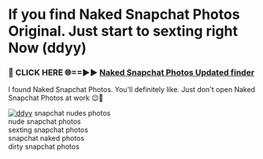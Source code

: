 # If you find Naked Snapchat Photos Original. Just start to sexting right Now (ddyy)

<h3>🔴 CLICK HERE 🌐==►► <a href="https://tinyurl.com/mtbk5fxa" rel="nofollow">Naked Snapchat Photos Updated finder</a></h3>

I found Naked Snapchat Photos. You'll definitely like. Just don't open Naked Snapchat Photos at work 😉💬

[![ddyy](https://i.imgur.com/Q8WKrnY.jpeg)](https://tinyurl.com/mtbk5fxa)
snapchat nudes photos<br>
nude snapchat photos<br>
sexting snapchat photos<br>
snapchat naked photos<br>
dirty snapchat photos